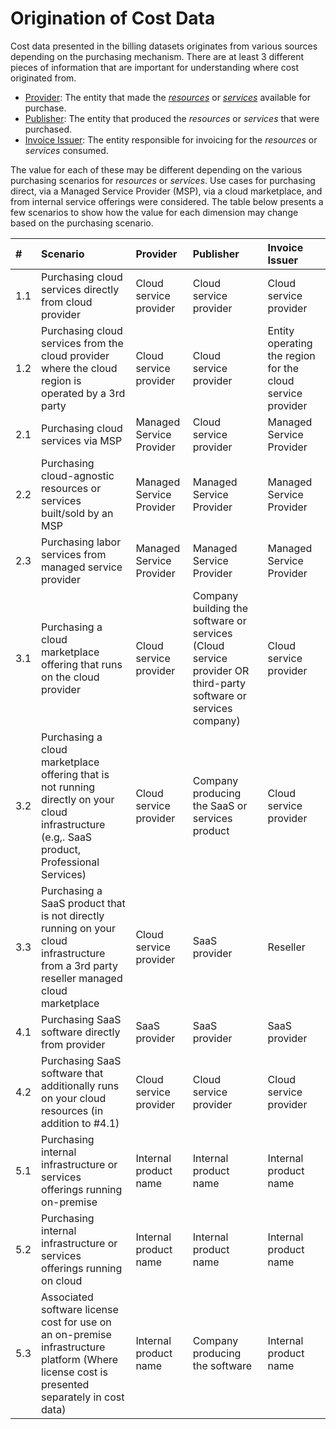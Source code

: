 # Origination of Cost Data

Cost data presented in the billing datasets originates from various sources depending on the purchasing mechanism. There are at least 3 different pieces of information that are important for understanding where cost originated from.

* [Provider](#provider): The entity that made the [*resources*](#glossary:resource) or [*services*](#glossary:service) available for purchase.
* [Publisher](#publisher): The entity that produced the *resources* or *services* that were purchased.
* [Invoice Issuer](#invoiceissuer): The entity responsible for invoicing for the *resources* or *services* consumed.

The value for each of these may be different depending on the various purchasing scenarios for *resources* or *services*. Use cases for purchasing direct, via a Managed Service Provider (MSP), via a cloud marketplace, and from internal service offerings were considered. The table below presents a few scenarios to show how the value for each dimension may change based on the purchasing scenario.

| #   | Scenario                                                                                                                                      | Provider                 | Publisher                                                                                                              | Invoice Issuer                                              |
|:----|:----------------------------------------------------------------------------------------------------------------------------------------------|:-------------------------|:-----------------------------------------------------------------------------------------------------------------------|:-----------------------------------------------------------|
| 1.1 | Purchasing cloud services directly from cloud provider                                                                                        | Cloud service provider   | Cloud service provider                                                                                                 | Cloud service provider                                     |
| 1.2 | Purchasing cloud services from the cloud provider where the cloud region is operated by a 3rd party                                           | Cloud service provider   | Cloud service provider                                                                                                 | Entity operating the region for the cloud service provider |
| 2.1 | Purchasing cloud services via MSP                                                                                                             | Managed Service Provider | Cloud service provider                                                                                                 | Managed Service Provider                                   |
| 2.2 | Purchasing cloud-agnostic resources or services built/sold by an MSP                                                                      | Managed Service Provider | Managed Service Provider                                                                                               | Managed Service Provider                                   |
| 2.3 | Purchasing labor services from managed service provider                                                                                       | Managed Service Provider | Managed Service Provider                                                                                               | Managed Service Provider                                   |
| 3.1 | Purchasing a cloud marketplace offering that runs on the cloud provider                                                                       | Cloud service provider   | Company building the software or services (Cloud service provider OR third-party software or services company) | Cloud service provider                                     |
| 3.2 | Purchasing a cloud marketplace offering that is not running directly on your cloud infrastructure (e.g,. SaaS product, Professional Services) | Cloud service provider   | Company producing the SaaS or services product                                                                         | Cloud service provider                                     |
| 3.3 | Purchasing a SaaS product that is not directly running on your cloud infrastructure from a 3rd party reseller managed cloud marketplace       | Cloud service provider   | SaaS provider                                                                                                          | Reseller                                                   |
| 4.1 | Purchasing SaaS software directly from provider                                                                                               | SaaS provider            | SaaS provider                                                                                                          | SaaS provider                                              |
| 4.2 | Purchasing SaaS software that additionally runs on your cloud resources (in addition to #4.1)                                                 | Cloud service provider   | Cloud service provider                                                                                                 | Cloud service provider                                     |
| 5.1 | Purchasing internal infrastructure or services offerings running on-premise                                                               | Internal product name    | Internal product name                                                                                                  | Internal product name                                      |
| 5.2 | Purchasing internal infrastructure or services offerings running on cloud                                                                 | Internal product name    | Internal product name                                                                                                  | Internal product name                                      |
| 5.3 | Associated software license cost for use on an on-premise infrastructure platform (Where license cost is presented separately in cost data)   | Internal product name    | Company producing the software                                                                                         | Internal product name                                      |
